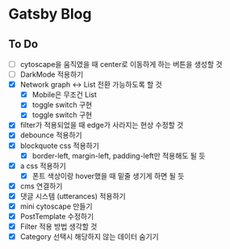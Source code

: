 # Gatsby Blog

## To Do

- [ ] cytoscape을 움직였을 때 center로 이동하게 하는 버튼을 생성할 것
- [ ] DarkMode 적용하기
- [x] Network graph <-> List 전환 가능하도록 할 것
  - [x] Mobile은 무조건 List
  - [x] toggle switch 구현
  - [x] toggle switch 구현
- [x] filter가 적용되었을 때 edge가 사라지는 현상 수정할 것
- [x] debounce 적용하기
- [x] blockquote css 적용하기
  - [x] border-left, margin-left, padding-left만 적용해도 될 듯
- [x] a css 적용하기
  - [x] 폰트 색상이랑 hover했을 때 밑줄 생기게 하면 될 듯
- [x] cms 연결하기
- [x] 댓글 시스템 (utterances) 적용하기
- [x] mini cytoscape 만들기
- [x] PostTemplate 수정하기
- [x] Filter 적용 방법 생각할 것
- [x] Category 선택시 해당하지 않는 데이터 숨기기
